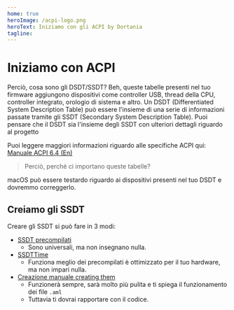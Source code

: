 ```yaml
---
home: true
heroImage: /acpi-logo.png
heroText: Iniziamo con gli ACPI by Dortania
tagline:
---
```


# Iniziamo con ACPI

Perciò, cosa sono gli DSDT/SSDT? Beh, queste tabelle presenti nel tuo firmware aggiungono dispositivi come controller USB, thread della CPU, controller integrato, orologio di sistema e altro.
Un DSDT (Differentiated System Description Table) può essere l'insieme di una serie di informazioni passate tramite gli SSDT (Secondary System Description Table).
Puoi pensare che il DSDT sia l'insieme degli SSDT con ulteriori dettagli riguardo al progetto

Puoi leggere maggiori informazioni riguardo alle specifiche ACPI qui: [Manuale ACPI 6.4 (En)](https://uefi.org/sites/default/files/resources/ACPI_Spec_6_4_Jan22.pdf)

> Perciò, perché ci importano queste tabelle?

macOS può essere testardo riguardo ai dispositivi presenti nel tuo DSDT e dovremmo correggerlo.
<!--I principali dispositivi che richiedono la correzione per funzionare correttamente:

* Controller Integrati abbreviazione EC, da Embedded controller
  * Tutte le macchine moderne o meno con processore Intel hanno un EC (chiamato usualmente H\_EC, ECDV, EC0, ecc...) esposto nel loro DSDT, e anche la maggior parte dei sistemi AMD ce l'hanno esposto. Questi controller generalmente non sono compatibili con macOS e causano i panic, perciò vanno nascosti da macOS. macOS Catalina richiede un dispositivo con il nome `EC`, perciò nei casi limite creeremo un EC fantoccio.
  * Nei laptop, il controller integrato deve ancora essere abilitato per far funzionare batteria e tasti chiave, e rinominare l'EC può causare ulteriori problemi su Windows, perciò creeremo un finto EC senza disabilitare quello reale.
* Plugin type
  * Questo ci permette di usare XCPM che provvede una gestione dell'energia nativa per la CPU su **Intel** Haswell e CPU più recenti, questo SSDT si connetterà alla prima thread della CPU. Non riguarda AMD
* Orologio di sistema AWAC.
  * Si applica a tutte le schede madri della serie 300 incluse molte schede Z370, questi problemi specifici derivano dal nuovo orologio AWAC incluso in queste schede. Questo è un problema perché macOS non riesce a comunicare con gli orologi AWAC, perciò dobbiamo forzare l'utilizzo del vecchio orologio RTC o se non utilizzabile crearne uno per far giocare macOS
* SSDT per la NVRAM
  * Le vere schede madri della serie 300 (non Z370) non dichiarano il chip FW come MMIO in ACPI e perciò il kernel ignora la regione MMIO dichiarata nella mappa della memoria UEFI. Questo SSDT fa ritornare il supporto NVRAM
* SSDT per la retroilluminazione
  * Usato per sistemare il controllo della luminosità nei laptop
* SSDT GPIO
  * Usato per creare uno stub per far funzionare VoodooI2C, solo per laptop
* SSDT XOSI
  * Usato per reinstradare la chiamata OSI a questo SSDT, usata principalmente per ingannare il dispositivo e per farlo pensare di star avviando Windows per avere un maggiore supporto del trackpad. Questa è una soluzione da hacker, che può disturbare l'avvio di Windows, usa SSDT GPIO. L'uso di XOSI non sarà descritto in questa guida
* SSDT IRQ e patch ACPI
  * Necessarie per sistemare i conflitti IRQ con DSDT, principalmente per laptop. Esclusivo di SSDTTime
  * Nota che Skylake e sistemi più recenti hanno raramente conflitti IRQ, importante principalmente in Broadwell e meno recenti
-->

## Creiamo gli SSDT

Creare gli SSDT si può fare in 3 modi:

* [SSDT precompilati](ssdt-prebuilt.md)
  * Sono universali, ma non insegnano nulla.
* [SSDTTime](ssdt-easy.md)
  * Funziona meglio dei precompilati è ottimizzato per il tuo hardware, ma non impari nulla.
* [Creazione manuale creating them](ssdt-long.md)
  * Funzionerà sempre, sarà molto più pulita e ti spiega il funzionamento dei file `.aml`
  * Tuttavia ti dovrai rapportare con il codice.
